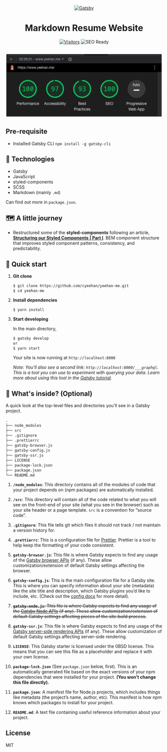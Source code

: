 #

<p align="center">
  <a href="https://www.gatsbyjs.com">
    <img alt="Gatsby" src="https://www.gatsbyjs.com/Gatsby-Monogram.svg" width="60" />
  </a>
</p>
<div align="center">
  <h1>
    Markdown Resume Website
  </h1>
  <p>
    <a href=""><img alt="Visitors" src="https://visitor-badge.glitch.me/badge?page_id=cyeehan.38914065)"></a>
    <img alt="SEO Ready" src="https://img.shields.io/badge/SEO-Ready-success?style=flat" />
  </p>

  <br/>
  <img alt="Gatsby" src="./img/lighthouse-results.png" width="700px" />
</div>

## Pre-requisite

- Installed Gatsby CLI `npm install -g gatsby-cli`

## 🥞 Technologies

- Gatsby
- JavaScript
- styled-components
- SCSS
- Markdown (mainly `.md`)

Can find out more in `package.json`.

## 🗺 A little journey

- Restructured some of the **styled-components** following an article, [**Structuring our Styled Components | Part I**](https://alanbsmith.medium.com/structuring-our-styled-components-part-i-2bf21fa64b28). BEM component structure that improves styled component patterns, consistency, and predictability.

## 🚀 Quick start

1. **Git clone**

   ```shell
   $ git clone https://github.com/cyeehan/yeehan-me.git
   $ cd yeehan-me
   ```

2. **Install dependencies**

   ```shell
   $ yarn install
   ```

3. **Start developing**

   In the main directory,

   ```shell
   $ gatsby develop
   or
   $ yarn start
   ```

   Your site is now running at `http://localhost:8000`

   _Note: You'll also see a second link: _`http://localhost:8000/___graphql`_. This is a tool you can use to experiment with querying your data. Learn more about using this tool in the [Gatsby tutorial](https://www.gatsbyjs.com/tutorial/part-five/#introducing-graphiql)._

## 🧐 What's inside? (Optional)

A quick look at the top-level files and directories you'll see in a Gatsby project.

    .
    ├── node_modules
    ├── src
    ├── .gitignore
    ├── .prettierrc
    ├── gatsby-browser.js
    ├── gatsby-config.js
    ├── gatsby-ssr.js
    ├── LICENSE
    ├── package-lock.json
    ├── package.json
    └── README.md

1.  **`/node_modules`**: This directory contains all of the modules of code that your project depends on (npm packages) are automatically installed.

2.  **`/src`**: This directory will contain all of the code related to what you will see on the front-end of your site (what you see in the browser) such as your site header or a page template. `src` is a convention for “source code”.

3.  **`.gitignore`**: This file tells git which files it should not track / not maintain a version history for.

4.  **`.prettierrc`**: This is a configuration file for [Prettier](https://prettier.io/). Prettier is a tool to help keep the formatting of your code consistent.

5.  **`gatsby-browser.js`**: This file is where Gatsby expects to find any usage of the [Gatsby browser APIs](https://www.gatsbyjs.com/docs/browser-apis/) (if any). These allow customization/extension of default Gatsby settings affecting the browser.

6.  **`gatsby-config.js`**: This is the main configuration file for a Gatsby site. This is where you can specify information about your site (metadata) like the site title and description, which Gatsby plugins you’d like to include, etc. (Check out the [config docs](https://www.gatsbyjs.com/docs/gatsby-config/) for more detail).

7.  <strike>**`gatsby-node.js`**: This file is where Gatsby expects to find any usage of the [Gatsby Node APIs](https://www.gatsbyjs.com/docs/node-apis/) (if any). These allow customization/extension of default Gatsby settings affecting pieces of the site build process.</strike>

8.  **`gatsby-ssr.js`**: This file is where Gatsby expects to find any usage of the [Gatsby server-side rendering APIs](https://www.gatsbyjs.com/docs/ssr-apis/) (if any). These allow customization of default Gatsby settings affecting server-side rendering.

9.  **`LICENSE`**: This Gatsby starter is licensed under the 0BSD license. This means that you can see this file as a placeholder and replace it with your own license.

10. **`package-lock.json`** (See `package.json` below, first). This is an automatically generated file based on the exact versions of your npm dependencies that were installed for your project. **(You won’t change this file directly).**

11. **`package.json`**: A manifest file for Node.js projects, which includes things like metadata (the project’s name, author, etc). This manifest is how npm knows which packages to install for your project.

12. **`README.md`**: A text file containing useful reference information about your project.

## License

MIT
